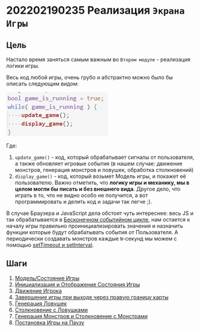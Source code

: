 # 202202190235 Реализация `Экрана Игры`

## Цель

Настало время заняться самым важным во `Втором модуле` - реализация логики игры.

Весь код любой игры, очень грубо и абстрактно можно было бы описать следующим видом:

![](2022-03-01-13-30-23.png)

Где:

1. `update_game()` - код, который обрабатывает сигналы от пользователя,
а также обновляет игровые события (в нашем случае: движение монстров,
генерация монстров и ловушек, обработка столкновений)
2. `display_game()` - код, который возьмет Модель игры, и покажет её пользователю. Важно отметить, что **логику игры и механику, мы в целом могли бы писать и без внешнего вида**. Другое дело, что играть в то, что не видно особо не получится, а вот программировать и делить код и задачи так легче ;).

В случае Браузера и JavaScript дела обстоят чуть интереснее: весь JS и так обрабатывается в [Бесконечном событийном цикле](https://learn.javascript.ru/event-loop), нам остается к началу игры правильно проинициализировать значения и назначить функции которые будут обрабатывать события от Пользователя. А периодически создавать монстров каждые `N`-секунд мы можем с помощью [setTimeout и setInterval](https://learn.javascript.ru/settimeout-setinterval).

## Шаги

1. [Модель/Состояние Игры](202203011636-model-game-m2-ws.md)
2. [Инициализация и Отображение Состояния Игры](202203011637-game-init-m2-ws.md)
3. [Движение Игрока](202203011642-player-move-m2-ws.md)
4. [Завершение игры при выходе через правую границу карты](202203011644-end-game-m2-ws.md)
5. [Генерация Ловушек](202203011645-trap-generation-m2-ws.md)
6. [Столкновение с Ловушками](202203011649-collision-with-monster-m2-ws.md)
7. [Генерация Монстров и Столкновение с Монстрами](202203011648-monster-generation-m2-ws.md)
8. [Постановка Игры на Паузу](202203011653-pause-screen-m2-ws.md)